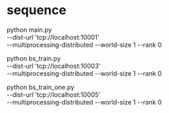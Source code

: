 # sequence

python main.py \
--dist-url 'tcp://localhost:10001' \
--multiprocessing-distributed --world-size 1 --rank 0

python bs_train.py \
--dist-url 'tcp://localhost:10003' \
--multiprocessing-distributed --world-size 1 --rank 0

python bs_train_one.py \
--dist-url 'tcp://localhost:10005' \
--multiprocessing-distributed --world-size 1 --rank 0
